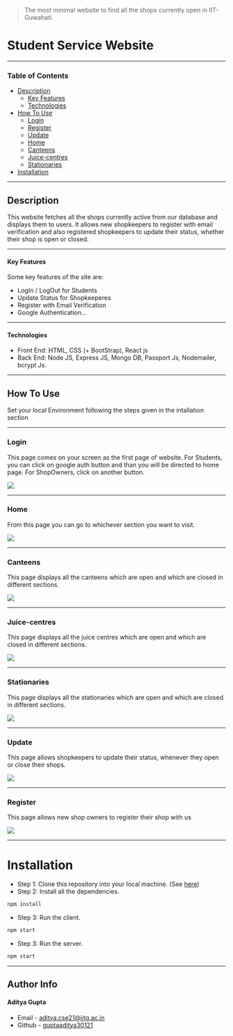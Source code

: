 
> The most minimal website to find all the shops currently open in IIT-Guwahati.

# Student Service Website 

---

### Table of Contents


  - [Description](#description)
      - [Key Features](#key-features)
      - [Technologies](#technologies)
  - [How To Use](#how-to-use)
      - [Login](#login)
      - [Register](#register)
      - [Update](#update)
      - [Home](#home)
      - [Canteens](#canteens)
      - [Juice-centres](#juice-centres)
      - [Stationaries](#stationaries)
  - [Installation](#installation)

---

## Description

This website fetches all the shops currently active from our database and displays them to users. It allows new shopkeepers to register
with email verification and also registered shopkeepers to update their status, whether their shop is open or closed.

---

#### Key Features
Some key features of the site are:
- LogIn / LogOut for Students
- Update Status for Shopkeeperes
- Register with Email Verification
- Google Authentication...

---

#### Technologies

- Front End: HTML, CSS (+ BootStrap), React js
- Back End: Node JS, Express JS, Mongo DB, Passport Js, Nodemailer, bcrypt Js.

---

## How To Use

Set your local Environment following the steps given in the intallation section

---

### Login

This page comes on your screen as the first page of website. For Students, you can click on google auth button and than you will be 
directed to home page. For ShopOwners, click on another button.

![](images/signin.jpeg)

---

### Home

From this page you can go to whichever section you want to visit.


![](images/Home.jpeg)

---

### Canteens

This page displays all the canteens which are open and which are closed in different sections.


![](images/canteens.jpeg)

---

### Juice-centres

This page displays all the juice centres which are open and which are closed in different sections.


![](images/juice.jpeg)

---

### Stationaries

This page displays all the stationaries which are open and which are closed in different sections.


![](images/stationary.jpeg)

---

### Update

This page allows shopkeepers to update their status, whenever they open or close their shops.


![](images/update.jpeg)

---

### Register

This page allows new shop owners to register their shop with us

![](images/register.jpeg)

---

# Installation

- Step 1: Clone this repository into your local machine. (See [here](https://docs.github.com/en/repositories/creating-and-managing-repositories/cloning-a-repository))
- Step 2: Install all the dependencies. 
```bash
npm install
```
- Step 3: Run the client. 
```bash
npm start
```

- Step 3: Run the server. 
```bash
npm start
```

---

## Author Info

#### Aditya Gupta

- Email - [aditya.cse21@iitg.ac.in](mailto:aditya.cse21@iitg.ac.in)
- Github - [guptaaditya30121](https://github.com/guptaaditya30121)
